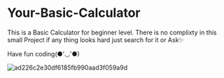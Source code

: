 # Your-Basic-Calculator
This is a Basic Calculator for beginner level. There is no complixty in this small Project if any thing looks hard just search for it or Ask✨

Have fun coding(●'◡'●)

![ad226c2e30df6185fb990aad3f059a9d](https://user-images.githubusercontent.com/101124995/187760067-624e3f83-49a5-41df-8327-1fdacfe1c7ef.jpg)
